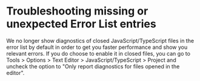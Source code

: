 # Troubleshooting missing or unexpected Error List entries

We no longer show diagnostics of closed JavaScript/TypeScript files in the error list by default in order to get you faster performance and show you relevant errors. If you do choose to enable it in closed files, you can go to Tools > Options > Text Editor > JavaScript/TypeScript > Project and uncheck the option to "Only report diagnostics for files opened in the editor".

